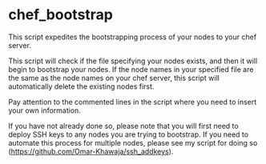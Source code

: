 # chef_bootstrap

This script expedites the bootstrapping process of your nodes to
your chef server.

This script will check if the file specifying your nodes exists, and then
it will begin to bootstrap your nodes. If the node names in your specified 
file are the same as the node names on your chef server, this script
will automatically delete the existing nodes first.

Pay attention to the commented lines in the script where you need to insert
your own information.

If you have not already done so, please note that you will first need to deploy SSH keys to any nodes you are trying to bootstrap. If you need to automate this process for multiple nodes, please see my script for doing so (https://github.com/Omar-Khawaja/ssh_addkeys).
